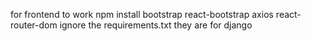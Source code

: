 for frontend to work
npm install bootstrap react-bootstrap axios react-router-dom
ignore the requirements.txt they are for django
